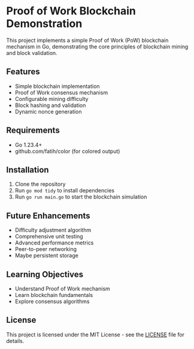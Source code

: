 # Proof of Work Blockchain Demonstration

This project implements a simple Proof of Work (PoW) blockchain mechanism in Go, demonstrating the core principles of blockchain mining and block validation.

## Features

- Simple blockchain implementation
- Proof of Work consensus mechanism
- Configurable mining difficulty
- Block hashing and validation
- Dynamic nonce generation

## Requirements

- Go 1.23.4+
- github.com/fatih/color (for colored output)

## Installation

1. Clone the repository
2. Run `go mod tidy` to install dependencies
3. Run `go run main.go` to start the blockchain simulation

## Future Enhancements

- Difficulty adjustment algorithm
- Comprehensive unit testing
- Advanced performance metrics
- Peer-to-peer networking
- Maybe persistent storage

## Learning Objectives

- Understand Proof of Work mechanism
- Learn blockchain fundamentals
- Explore consensus algorithms

## License

This project is licensed under the MIT License - see the [LICENSE](LICENSE) file for details.
